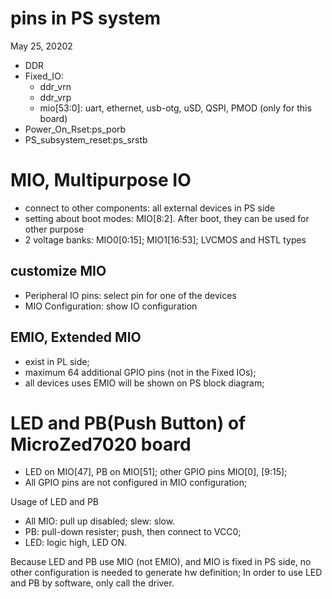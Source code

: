 

# pins in PS system
May 25, 20202

* DDR
* Fixed_IO:
    * ddr_vrn
    * ddr_vrp
    * mio[53:0]: uart, ethernet, usb-otg, uSD, QSPI, PMOD (only for this board)
* Power_On_Rset:ps_porb
* PS_subsystem_reset:ps_srstb

# MIO, Multipurpose IO

* connect to other components: all external devices in PS side
* setting about boot modes: MIO[8:2]. After boot, they can be used for other purpose
* 2 voltage banks: MIO0[0:15]; MIO1[16:53]; LVCMOS and HSTL types

## customize MIO
* Peripheral IO pins: select pin for one of the devices
* MIO Configuration: show IO configuration

## EMIO, Extended MIO
* exist in PL side;
* maximum 64 additional GPIO pins (not in the Fixed IOs);
* all devices uses EMIO will be shown on PS block diagram;

# LED and PB(Push Button) of MicroZed7020 board

* LED on MIO[47], PB on MIO[51]; other GPIO pins MIO[0], [9:15];
* All GPIO pins are not configured in MIO configuration;

Usage of LED and PB
* All MIO: pull up disabled; slew: slow.
* PB: pull-down resister; push, then connect to VCC0;
* LED: logic high, LED ON.

Because LED and PB use MIO (not EMIO), and MIO is fixed in PS side, no other configuration is needed to generate hw definition; In order to use LED and PB by software, only call the driver.
